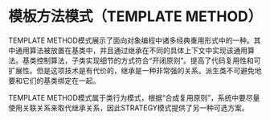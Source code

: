 # 模板方法模式（TEMPLATE METHOD）
TEMPLATE METHOD模式展示了面向对象编程中诸多经典重用形式中的一种。其中通用算法被放置在基类中，并且通过继承在不同的具体上下文中实现该通用算法。基类控制算法，子类实现细节的方式符合“开闭原则”。提高了代码复用性和可扩展性。但是这项技术是有代价的，继承是一种非常强的关系。派生类不可避免地要和它们的基类绑定在一起。

TEMPLATE METHOD模式属于类行为模式，根据“合成复用原则”，系统中要尽量使用关联关系来取代继承关系，因此STRATEGY模式提供了另一种可选方案。
